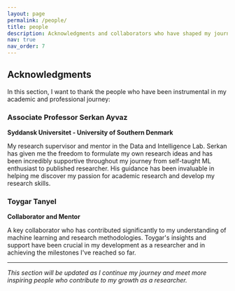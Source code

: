 ```yaml
---
layout: page
permalink: /people/
title: people
description: Acknowledgments and collaborators who have shaped my journey.
nav: true
nav_order: 7
---
```


## Acknowledgments

In this section, I want to thank the people who have been instrumental in my academic and professional journey:

### Associate Professor Serkan Ayvaz
**Syddansk Universitet - University of Southern Denmark**

My research supervisor and mentor in the Data and Intelligence Lab. Serkan has given me the freedom to formulate my own research ideas and has been incredibly supportive throughout my journey from self-taught ML enthusiast to published researcher. His guidance has been invaluable in helping me discover my passion for academic research and develop my research skills.

### Toygar Tanyel
**Collaborator and Mentor**

A key collaborator who has contributed significantly to my understanding of machine learning and research methodologies. Toygar's insights and support have been crucial in my development as a researcher and in achieving the milestones I've reached so far.

---

*This section will be updated as I continue my journey and meet more inspiring people who contribute to my growth as a researcher.*
